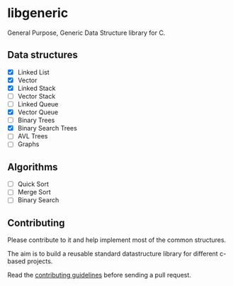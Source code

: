 # libgeneric

General Purpose, Generic Data Structure library for C.

## Data structures

- [x] Linked List
- [x] Vector
- [x] Linked Stack
- [ ] Vector Stack
- [ ] Linked Queue
- [x] Vector Queue
- [ ] Binary Trees
- [x] Binary Search Trees
- [ ] AVL Trees
- [ ] Graphs

## Algorithms

- [ ] Quick Sort
- [ ] Merge Sort
- [ ] Binary Search

## Contributing

Please contribute to it and help implement most of the common structures.

The aim is to build a reusable standard datastructure library for different c-based projects.

Read the [contributing guidelines](https://github.com/ParadoxZero/libgeneric/wiki/Contribution-guidelines) before sending a pull request.